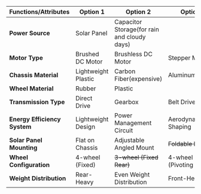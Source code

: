 
| **Functions/Attributes**    | **Option 1**              | **Option 2**              | **Option 3**              | **Option 4**          |
|-----------------------------|---------------------------|---------------------------|---------------------------|-----------------------|
| **Power Source**             | Solar Panel               |Capacitor Storage(for rain and cloudy days)|
| **Motor Type**               | Brushed DC Motor          | Brushless DC Motor         | Stepper Motor              | Coreless DC Motor      |
| **Chassis Material**         | Lightweight Plastic       | Carbon Fiber(expensive)               | Aluminum(heavy)                   |                 |
| **Wheel Material**           | Rubber                    | Plastic|                     |               |
| **Transmission Type**        | Direct Drive              | Gearbox                    | Belt Drive                 |          |
| **Energy Efficiency System** | Lightweight Design        | Power Management Circuit   | Aerodynamic Shaping        | Regenerative Braking   |
| **Solar Panel Mounting**     | Flat on Chassis           | Adjustable Angled Mount    | ~~Foldable Panels~~        |
| **Wheel Configuration**      | 4-wheel (Fixed)           | ~~3-wheel (Fixed Rear)~~       | 4-wheel (Pivoting Front)   | 2-wheel (Inline)       |
| **Weight Distribution**      | Rear-Heavy                | Even Weight Distribution   | Front-Heavy                |
